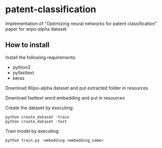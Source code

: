 # patent-classification
Implementation of "Optimizing neural networks for patent classification" paper for wipo-alpha dataset

## How to install

Install the following requirements:
  - python3
  - pyfasttext
  - keras
  
Download Wipo-alpha dataset and put extracted folder in resources

Download fasttext word embedding and put in resources

Create the dataset by executing:

```
python create_dataset -train
python create_dataset -test
```

Train model by executing:
```
python train.py -embedding <embedding_name>
```

